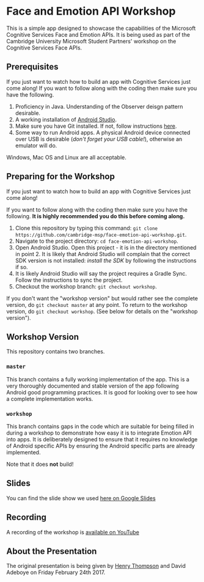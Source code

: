 # Face and Emotion API Workshop

This is a simple app designed to showcase the capabilities of the Microsoft Cognitive Services Face and
Emotion APIs. It is being used as part of the Cambridge University Microsoft Student Partners' workshop on
the Cognitive Services Face APIs.

## Prerequisites

If you just want to watch how to build an app with Cognitive Services just come along! If you want to follow along with the coding then make sure you have the following.

1. Proficiency in Java. Understanding of the Observer deisgn pattern desirable.
2. A working installation of [Android Studio](https://developer.android.com/studio/index.html).
3. Make sure you have Git installed. If not, follow instructions [here](https://git-scm.com/book/en/v2/Getting-Started-Installing-Git).
4. Some way to run Android apps. A physical Android device connected over USB is desirable (_don't forget your USB cable!_), otherwise an emulator will do.

Windows, Mac OS and Linux are all acceptable.

## Preparing for the Workshop

If you just want to watch how to build an app with Cognitive Services just come along!

If you want to follow along with the coding then make sure you have the following. __It is highly recommended you do this before coming along.__

1. Clone this repository by typing this command: `git clone https://github.com/cambridge-msp/face-emotion-api-workshop.git`.
2. Navigate to the project directory: `cd face-emotion-api-workshop`.
3. Open Android Studio. Open this project - it is in the directory mentioned in point 2. It is likely that Android Studio will complain that the correct SDK version is not installed: _install the SDK_ by following the instructions if so.
4. It is likely Android Studio will say the project requires a Gradle Sync. Follow the instructions to sync the project.
5. Checkout the workshop branch: `git checkout workshop`.

If you don't want the "workshop version" but would rather see the complete version, do `git checkout master` at any point. To return to the workshop version, do `git checkout workshop`. (See below for details on the "workshop version").

## Workshop Version

This repository contains two branches.

### `master`

This branch contains a fully working implementation of the app.  This is a very thoroughly documented and stable
version of the app following Android good programming practices. It is good for looking over to see how a
complete implementation works.

### `workshop`

This branch contains gaps in the code which are suitable for being filled in during a workshop
to demonstrate how easy it is to integrate Emotion API into apps. It is deliberately designed to ensure
that it requires no knowledge of Android specific APIs by ensuring the Android specific parts are already
implemented.

Note that it does __not__ build!

## Slides

You can find the slide show we used [here on Google Slides](https://docs.google.com/presentation/d/1aN3ICSz7GchXKse6Vcu1ZQ-V47avHZ4PJ47joi6Musk/edit?usp=sharing)

## Recording

A recording of the workshop is [available on YouTube](https://www.youtube.com/watch?v=E3kFkzeaynw)

## About the Presentation

The original presentation is being given by [Henry Thompson](https://github.com/henry-thompson) and David Adeboye on Friday February 24th 2017.
